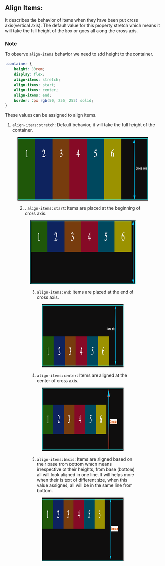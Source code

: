 ## Align Items:

It describes the behavior of items when they have been put cross axis(vertical axis).
The default value for this property stretch which means it will take the full height of the box or goes all along the cross axis.

### Note

To observe `align-items` behavior we need to add height to the container.

```css
.container {
	height: 30rem;
	display: flex;
	align-items: stretch;
	align-items: start;
	align-items: center;
	align-items: end;
	border: 2px rgb(50, 255, 255) solid;
}
```

These values can be assigned to align items.

1. `align-items:stretch`: Default behavior, it will take the full height of the container.

<figure>
<img src="../assets/align-items/stretch.png" alt="Items are aligned" height="205" width="720" />
</figure>
<figure>

2. . `align-items:start`: Items are placed at the beginning of cross axis.

<figure>
<img src="../assets/align-items/start.png" alt="align items with center value" height="205" width="720" />
</figure>
<figure>

3. `align-items:end`: Items are placed at the end of cross axis.

<figure>
<img src="../assets/align-items/end.png" alt="Items are aligned at the end of cross axis" height="205" width="720" />
</figure>

4. `align-items:center`: Items are aligned at the center of cross axis.

<figure>
<img src="../assets/align-items/center.png" alt="items are aligned at the center of cross axis" height="205" width="720" />
</figure>

5. `align-items:basis`: Items are aligned based on their base from bottom which means irrespective of their heights, from base (bottom) all will look aligned in one line. It will helps more when their is text of different size, when this value assigned, all will be in the same line from bottom.

<figure>
<img src="../assets/align-items/base.png" alt="items are aligned based on the contents basis" height="205" width="720" />
</figure>
